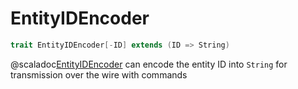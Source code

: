 # EntityIDEncoder

```scala
trait EntityIDEncoder[-ID] extends (ID => String)
```

@scaladoc[EntityIDEncoder](endless.core.typeclass.protocol.EntityIDEncoder) can encode the entity ID into `String` for transmission over the wire with commands 